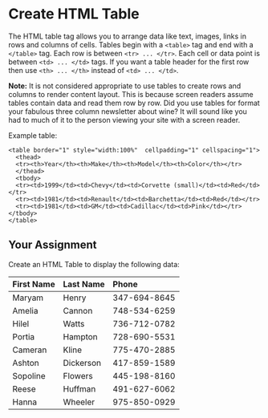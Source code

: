 # Create HTML Table

The HTML table tag allows you to arrange data like text, images, links in rows and columns of cells. Tables begin with a `<table>` tag and end with a `</table>` tag. Each row is between `<tr> ... </tr>`. Each cell or data point is between `<td> ... </td>` tags. If you want a table header for the first row then use `<th> ... </th>` instead of `<td> ... </td>`.

**Note:**  It is not considered appropriate to use tables to create rows and columns to render content layout. This is because screen readers assume tables contain data and read them row by row. Did you use tables for format your fabulous three column newsletter about wine? It will sound like you had to much of it to the person viewing your site with a screen reader.

Example table:

```markup
<table border="1" style="width:100%"  cellpadding="1" cellspacing="1">
  <thead>
  <tr><th>Year</th><th>Make</th><th>Model</th><th>Color</th></tr>
  </thead>
  <tbody>
  <tr><td>1999</td><td>Chevy</td><td>Corvette (small)</td><td>Red</td></tr> 
  <tr><td>1981</td><td>Renault</td><td>Barchetta</td><td>Red</td></tr> 
  <tr><td>1981</td><td>GM</td><td>Cadillac</td><td>Pink</td></tr> 
</tbody>
</table>
```

## Your Assignment

Create an HTML Table to display the following data:

| First Name | Last Name | Phone |
| :--- | :--- | :--- |
| Maryam | Henry | 347-694-8645 |
| Amelia | Cannon | 748-534-6259 |
| Hilel | Watts | 736-712-0782 |
| Portia | Hampton | 728-690-5531 |
| Cameran | Kline | 775-470-2885 |
| Ashton | Dickerson | 417-859-1589 |
| Sopoline | Flowers | 445-198-8160 |
| Reese | Huffman | 491-627-6062 |
| Hanna | Wheeler | 975-850-0929 |

